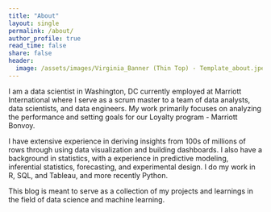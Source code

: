 ```yaml
---
title: "About"
layout: single
permalink: /about/
author_profile: true
read_time: false
share: false
header:
  image: /assets/images/Virginia_Banner (Thin Top) - Template_about.jpeg
---
```



I am a data scientist in Washington, DC currently employed at Marriott International where I serve as a scrum master to a team of data analysts, data scientists, and data engineers. My work primarily focuses on analyzing the performance and setting goals for our Loyalty program - Marriott Bonvoy.

I have extensive experience in deriving insights from 100s of millions of rows through using data visualization and building dashboards. I also have a background in statistics, with a experience in predictive modeling, inferential statistics, forecasting, and experimental design. I do my work in R, SQL, and Tableau, and more recently Python.

This blog is meant to serve as a collection of my projects and learnings in the field of data science and machine learning.
